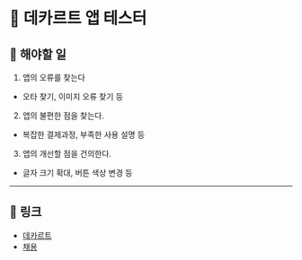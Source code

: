 # 📔 데카르트 앱 테스터

## 📌 해야할 일

1. 앱의 오류를 찾는다

- 오타 찾기, 이미지 오류 찾기 등

2. 앱의 불편한 점을 찾는다.

- 복잡한 결제과정, 부족한 사용 설명 등

3. 앱의 개선할 점을 건의한다.

- 글자 크기 확대, 버튼 색상 변경 등

---

## 🔗 링크

- [데카르트](https://www.descartescare.com/)
- [채용](https://www.descartescare.com/recruit_app_tester_share)
